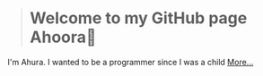 > <h1> Welcome to my GitHub page Ahoora👋</h1>
I'm Ahura. I wanted to be a programmer since I was a child <a href="https://ahsiber.github.io/AhSiber/">More...</a>


